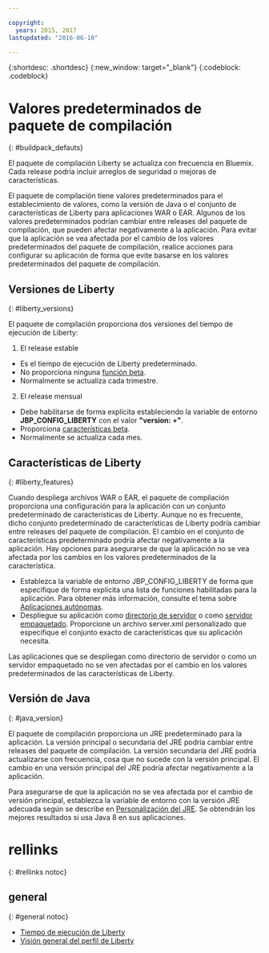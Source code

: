 ```yaml
---

copyright:
  years: 2015, 2017
lastupdated: "2016-06-10"

---
```


{:shortdesc: .shortdesc}
{:new_window: target="_blank"}
{:codeblock: .codeblock}

# Valores predeterminados de paquete de compilación
{: #buildpack_defauts}

El paquete de compilación Liberty se actualiza con frecuencia en Bluemix. Cada release podría incluir arreglos de seguridad o mejoras de características.

El paquete de compilación tiene valores predeterminados para el establecimiento de valores,
como la versión de Java o el conjunto de características de Liberty para aplicaciones WAR o EAR. Algunos de los valores predeterminados podrían cambiar entre releases del paquete de compilación,
que pueden afectar negativamente a la aplicación. Para evitar que la aplicación se vea afectada
por el cambio de los valores predeterminados del paquete de compilación, realice acciones para
configurar su aplicación de forma que evite basarse en los valores predeterminados del paquete
de compilación.

## Versiones de Liberty
{: #liberty_versions}

El paquete de compilación proporciona dos versiones del tiempo de ejecución de Liberty:
1. El release estable
  * Es el tiempo de ejecución de Liberty predeterminado.
  * No proporciona ninguna [función beta](usingBetaFeatures.html).
  * Normalmente se actualiza cada trimestre.

2. El release mensual
  * Debe habilitarse de forma explícita estableciendo la variable de entorno **JBP_CONFIG_LIBERTY** con el valor **"version: +"**.
  * Proporciona [características beta](usingBetaFeatures.html).
  * Normalmente se actualiza cada mes.

## Características de Liberty
{: #liberty_features}

Cuando despliega archivos WAR o EAR, el paquete de compilación
proporciona una configuración para la aplicación con un conjunto predeterminado de características de Liberty. Aunque no es frecuente,
dicho conjunto predeterminado de características de Liberty podría cambiar entre releases del paquete de
compilación. El cambio en el conjunto de características predeterminado podría afectar negativamente a la
aplicación. Hay opciones para asegurarse de que la aplicación no se vea afectada por los cambios en los
valores predeterminados de la característica.

* Establezca la variable de entorno JBP_CONFIG_LIBERTY de forma que especifique de forma explícita una
lista de funciones habilitadas para la aplicación. Para obtener más información, consulte el tema sobre [Aplicaciones autónomas](optionsForPushing.html#stand_alone_apps).
* Despliegue su aplicación como [directorio de servidor](optionsForPushing.html#server_directory) o como [servidor empaquetado](optionsForPushing.html#packaged_server). Proporcione un archivo server.xml personalizado que especifique
el conjunto exacto de características que su aplicación necesita.

Las aplicaciones que se despliegan
como directorio de servidor o como un servidor empaquetado no se ven afectadas por el cambio en los
valores predeterminados de las características de Liberty.

## Versión de Java
{: #java_version}

El paquete de compilación proporciona un JRE predeterminado
para la aplicación. La versión principal o secundaria del JRE podría cambiar entre releases del paquete de compilación. La versión
secundaria del JRE podría actualizarse con frecuencia, cosa que no sucede con la versión principal. El cambio
en una versión principal del JRE podría afectar negativamente a la aplicación.

Para asegurarse de que la aplicación no se vea afectada por el cambio de versión principal, establezca la variable de entorno con la versión JRE adecuada según se describe en [Personalización del JRE](customizingJRE.html). Se obtendrán los mejores resultados si usa Java 8 en sus aplicaciones.


# rellinks
{: #rellinks notoc}
## general
{: #general notoc}
* [Tiempo de ejecución de Liberty](index.html)
* [Visión general del perfil de Liberty](http://www-01.ibm.com/support/knowledgecenter/SSAW57_8.5.5/com.ibm.websphere.wlp.nd.doc/ae/cwlp_about.html)
